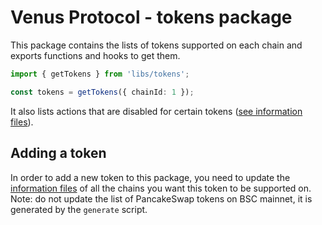 # Venus Protocol - tokens package

This package contains the lists of tokens supported on each chain and exports functions and hooks to
get them.

```typescript
import { getTokens } from 'libs/tokens';

const tokens = getTokens({ chainId: 1 });
```

It also lists actions that are disabled for certain tokens
([see information files](./infos//disabledTokenActions/)).

## Adding a token

In order to add a new token to this package, you need to update the [information files](./infos/) of
all the chains you want this token to be supported on. Note: do not update the list of PancakeSwap
tokens on BSC mainnet, it is generated by the `generate` script.
